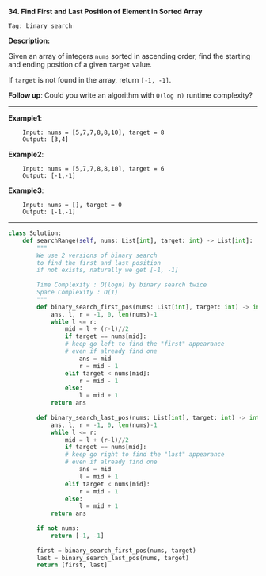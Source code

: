 **34. Find First and Last Position of Element in Sorted Array**

```Tag: binary search```

**Description:**

Given an array of integers ```nums``` sorted in ascending order, find the starting and ending position of a given ```target``` value.

If ```target``` is not found in the array, return ```[-1, -1]```.

**Follow up**: Could you write an algorithm with ```O(log n)``` runtime complexity?

----------

**Example1**:

        Input: nums = [5,7,7,8,8,10], target = 8
        Output: [3,4]

**Example2**:

        Input: nums = [5,7,7,8,8,10], target = 6
        Output: [-1,-1]

**Example3**:

        Input: nums = [], target = 0
        Output: [-1,-1]

------------

```python
class Solution:
    def searchRange(self, nums: List[int], target: int) -> List[int]:
        """
        We use 2 versions of binary search 
        to find the first and last position
        if not exists, naturally we get [-1, -1]
        
        Time Complexity : O(logn) by binary search twice
        Space Complexity : O(1)
        """
        def binary_search_first_pos(nums: List[int], target: int) -> int:
            ans, l, r = -1, 0, len(nums)-1
            while l <= r:
                mid = l + (r-l)//2
                if target == nums[mid]:
                # keep go left to find the "first" appearance
                # even if already find one
                    ans = mid
                    r = mid - 1
                elif target < nums[mid]: 
                    r = mid - 1
                else:
                    l = mid + 1
            return ans
        
        def binary_search_last_pos(nums: List[int], target: int) -> int:
            ans, l, r = -1, 0, len(nums)-1
            while l <= r:
                mid = l + (r-l)//2
                if target == nums[mid]:
                # keep go right to find the "last" appearance
                # even if already find one
                    ans = mid
                    l = mid + 1
                elif target < nums[mid]: 
                    r = mid - 1
                else:
                    l = mid + 1
            return ans
        
        if not nums:
            return [-1, -1]
        
        first = binary_search_first_pos(nums, target)
        last = binary_search_last_pos(nums, target)
        return [first, last]
```
